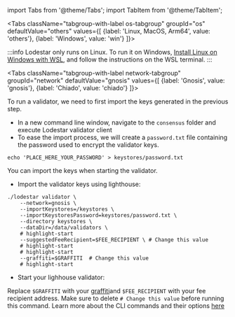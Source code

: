 import Tabs from '@theme/Tabs';
import TabItem from '@theme/TabItem';


<Tabs className="tabgroup-with-label os-tabgroup" groupId="os" defaultValue="others" values={[
    {label: 'Linux, MacOS, Arm64', value: 'others'},
    {label: 'Windows', value: 'win'}
]}>
<TabItem value="win">

:::info
Lodestar only runs on Linux. To run it on Windows, [Install Linux on Windows with WSL](https://learn.microsoft.com/en-us/windows/wsl/install), and follow the instructions on the WSL terminal.
:::

</TabItem>
</Tabs>

<Tabs className="tabgroup-with-label network-tabgroup" groupId="network" defaultValue="gnosis" values={[
    {label: 'Gnosis', value: 'gnosis'},
    {label: 'Chiado', value: 'chiado'}
]}>
<TabItem value="gnosis">

To run a validator, we need to first import the keys generated in the previous step.

* In a new command line window, navigate to the `consensus` folder and execute Lodestar validator client
* To ease the import process, we will create a `password.txt` file containing the password used to encrypt the validator keys.

```shell   
echo 'PLACE_HERE_YOUR_PASSWORD' > keystores/password.txt
```

You can import the keys when starting the validator.

* Import the validator keys using lighthouse:

```shell
./lodestar validator \
    --network=gnosis \
    --importKeystores=/keystores \
    --importKeystoresPassword=keystores/password.txt \
    --directory keystores \
    --dataDir=/data/validators \ 
    # highlight-start
    --suggestedFeeRecipient=$FEE_RECIPIENT \ # Change this value
    # highlight-start
    # highlight-start
    --graffiti=$GRAFFITI  # Change this value
    # highlight-start
```
    
* Start your lighhouse validator:



Replace `$GRAFFITI` with your [graffiti](https://lighthouse-book.sigmaprime.io/graffiti.html)and `$FEE_RECIPIENT` with your fee recipient address. Make sure to delete `# Change this value` before running this command. Learn more about the CLI commands and their options [here](https://chainsafe.github.io/lodestar/reference/cli/)



</TabItem>
<TabItem value="chiado">
    <div data-comment="TODO: document chiado validation process"></div>
</TabItem>
       
</Tabs>
